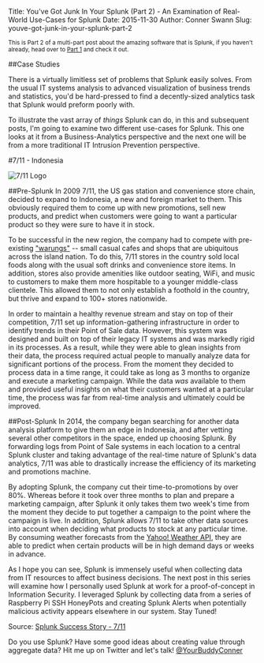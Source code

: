 Title: You've Got Junk In Your Splunk (Part 2) - An Examination of Real-World Use-Cases for Splunk
Date: 2015-11-30
Author: Conner Swann
Slug: youve-got-junk-in-your-splunk-part-2

<small>This is Part 2 of a multi-part post about the amazing software that is Splunk, if you haven't already, head over to [Part 1](http://connerswann.me/youve-got-junk-in-your-splunk-an-introduction-to-splunk-and-it-data-analysis/) and check it out.</small>

##Case Studies

There is a virtually limitless set of problems that Splunk easily solves. From the usual IT systems analysis to advanced visualization of business trends and statistics, you'd be hard-pressed to find a decently-sized analytics task that Splunk would preform poorly with. 

To illustrate the vast array of *things* Splunk can do, in this and subsequent posts, I'm going to examine two different use-cases for Splunk. This one looks at it from a Business-Analytics perspective and the next one will be from a more traditional IT Intrusion Prevention perspective. 

#7/11 - Indonesia

![7/11 Logo]({static}/images/2015/7-Eleven-Logo.PNG)

##Pre-Splunk
In 2009 7/11, the US gas station and convenience store chain, decided to expand to Indonesia, a new and foreign market to them. This obviously required them to come up with new promotions, sell new products, and predict when customers were going to want a particular product so they were sure to have it in stock.

To be successful in the new region, the company had to compete with pre-existing ["warungs"](https://en.wikipedia.org/wiki/Warung) -- small casual cafes and shops that are ubiquitous across the island nation. To do this, 7/11 stores in the country sold local foods along with the usual soft drinks and convenience store items. In addition, stores also provide amenities like outdoor seating, WiFi, and music to customers to make them more hospitable to a younger middle-class clientele. This allowed them to not only establish a foothold in the country, but thrive and expand to 100+ stores nationwide.

In order to maintain a healthy revenue stream and stay on top of their competition, 7/11 set up information-gathering infrastructure in order to identify trends in their Point of Sale data. However, this system was designed and built on top of their legacy IT systems and was markedly rigid in its processes. As a result, while they were able to glean insights from their data, the process required actual people to manually analyze data for significant portions of the process. From the moment they decided to process data in a time range, it could take as long as 3 months to organize and execute a marketing campaign. While the data *was* available to them and provided useful insights on what their customers wanted at a particular time, the process was far from real-time analysis and ultimately could be improved. 

##Post-Splunk
In 2014, the company began searching for another data analysis platform to give them an edge in Indonesia, and after vetting several other competitors in the space, ended up choosing Splunk. By forwarding logs from Point of Sale systems in each location to a central Splunk cluster and taking advantage of the real-time nature of Splunk's data analytics, 7/11 was able to drastically increase the efficiency of its marketing and promotions machine. 

By adopting Splunk, the company cut their time-to-promotions by over 80%. Whereas before it took over three months to plan and prepare a marketing campaign, after Splunk it only takes them two week's time from the moment they decide to put together a campaign to the point where the campaign is live. In addition, Splunk allows 7/11 to take other data sources into account when deciding what products to stock at any particular time. By consuming weather forecasts from the [Yahoo! Weather API](https://developer.yahoo.com/weather/), they are able to predict when certain products will be in high demand days or weeks in advance. 

As I hope you can see, Splunk is immensely useful when collecting data from IT resources to affect business decisions. The next post in this series will examine how I personally used Splunk at work for a proof-of-concept in Information Security. I leveraged Splunk by collecting data from a series of Raspberry Pi SSH HoneyPots and creating Splunk Alerts when potentially malicious activity appears elsewhere in our system. Stay Tuned!

Source: 
[Splunk Success Story - 7/11](http://www.splunk.com/view/7-eleven-indonesia/SP-CAAAN92)

Do you use Splunk? Have some good ideas about creating value through aggregate data? Hit me up on Twitter and let's talk! [@YourBuddyConner](http://twitter.com/yourbuddyconner)